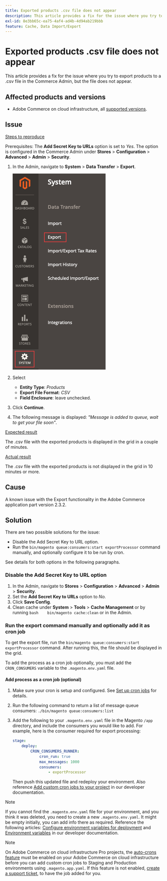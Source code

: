 ```yaml
---
title: Exported products .csv file does not appear
description: This article provides a fix for the issue where you try to export products to a .csv file in the Commerce Admin, but the file does not appear.
exl-id: 8e3bb65c-ea75-4af4-ad4b-4d94ab219bbb
feature: Cache, Data Import/Export
---
```

# Exported products .csv file does not appear

This article provides a fix for the issue where you try to export products to a .csv file in the Commerce Admin, but the file does not appear.

## Affected products and versions

* Adobe Commerce on cloud infrastructure, all [supported versions](https://magento.com/sites/default/files/magento-software-lifecycle-policy.pdf).

## Issue

 <u>Steps to reproduce</u>

Prerequisites: The **Add Secret Key to URLs** option is set to *Yes*. The option is configured in the Commerce Admin under **Stores** > **Configuration** > **Advanced** > **Admin** > **Security**.

1. In the Admin, navigate to **System** > **Data Transfer** > **Export**.

    ![magento_export_products_2.3.4.png](assets/magento_export_products_2.3.4.png)

1. Select
    * **Entity Type**: *Products*
    * **Export File Format**: *CSV*
    * **Field Enclosure**: leave unchecked.
1. Click **Continue**.
1. The following message is displayed: *"Message is added to queue, wait to get your file soon"*.

 <u>Expected result</u>

The .csv file with the exported products is displayed in the grid in a couple of minutes.

 <u>Actual result</u>

The .csv file with the exported products is not displayed in the grid in 10 minutes or more.

## Cause

A known issue with the Export functionality in the Adobe Commerce application part version 2.3.2.

## Solution

There are two possible solutions for the issue:

* Disable the Add Secret Key to URL option.
* Run the `bin/magento queue:consumers:start exportProcessor` command manually, and optionally configure it to be run by cron.

See details for both options in the following paragraphs.

### Disable the Add Secret Key to URL option

1. In the Admin, navigate to **Stores** > **Configuration** > **Advanced** > **Admin** > **Security**.
1. Set the **Add Secret Key to URLs** option to *No.*
1. Click **Save Config**.
1. Clean cache under **System** > **Tools** > **Cache Management** or by running    ```bash    bin/magento cache:clean``` or in the Admin.

### Run the export command manually and optionally add it as cron job

To get the export file, run the `bin/magento queue:consumers:start exportProcessor` command. After running this, the file should be displayed in the grid.


To add the process as a cron job optionally, you must add the `CRON_CONSUMERS` variable to the `.magento.env.yaml` file.

#### Add process as a cron job (optional)

1. Make sure your cron is setup and configured. See [Set up cron jobs](/docs/commerce-cloud-service/user-guide/configure/app/properties/crons-property.html) for details.
1. Run the following command to return a list of message queue consumers:     `./bin/magento queue:consumers:list`
1. Add the following to your `.magento.env.yaml` file in the Magento `/app` directory, and include the consumers you would like to add. For example, here is the consumer required for export processing:

   ```yaml
   stage:
       deploy:
           CRON_CONSUMERS_RUNNER:
               cron_run: true
               max_messages: 1000
               consumers:
                   - exportProcessor
   ```

   Then push this updated file and redeploy your environment. Also reference [Add custom cron jobs to your project](/docs/commerce-cloud-service/user-guide/configure/app/properties/crons-property.html#add-custom-cron-jobs-to-your-project) in our developer documentation.

>[!NOTE]
>
>If you cannot find the `.magento.env.yaml` file for your environment, and you think it was deleted, you need to create a new `.magento.env.yaml`. It might be empty initially, you can add info there as required. Reference the following articles: [Configure environment variables for deployment](/docs/commerce-cloud-service/user-guide/configure/env/configure-env-yaml.html) and [Environment variables](/docs/commerce-cloud-service/user-guide/configure/env/stage/variables-intro.html) in our developer documentation.

>[!NOTE]
>
>On Adobe Commerce on cloud infrastructure Pro projects, the [auto-crons feature](/docs/commerce-cloud-service/user-guide/configure/app/properties/crons-property.html?lang=en#crontab) must be enabled on your Adobe Commerce on cloud infrastructure before you can add custom cron jobs to Staging and Production environments using `.magento.app.yaml`. If this feature is not enabled, [create a support ticket](/help/help-center-guide/help-center/magento-help-center-user-guide.md#submit-ticket), to have the job added for you.
